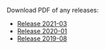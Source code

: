 Download PDF of any releases:
- [Release 2021-03](https://chaoss.github.io/website/release/202001/CHAOSS-Metrics-Release-202001.pdf)
- [Release 2020-01](https://chaoss.github.io/website/release/202001/CHAOSS-Metrics-Release-202001.pdf)
- [Release 2019-08](https://chaoss.github.io/website/release/201908/CHAOSS-Metrics-Release-201908.pdf)
